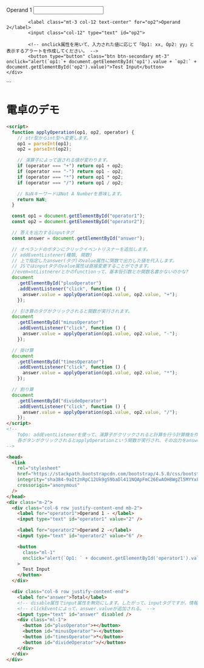 <!--
    問題
    onclick属性を用いて、入力された値に応じて「Op1: xx, Op2: yy」と表示するアラートを作成してください。
 -->
<head>
    <link rel="stylesheet" href="https://stackpath.bootstrapcdn.com/bootstrap/4.5.0/css/bootstrap.min.css" integrity="sha384-9aIt2nRpC12Uk9gS9baDl411NQApFmC26EwAOH8WgZl5MYYxFfc+NcPb1dKGj7Sk" crossorigin="anonymous">
</head>
<div class="m-2">
    <div class="col-6 row justify-content-center mb-2">
            <label class="col-12 text-center" for="op1">Operand 1</label>
            <input class="col-12" type="text" id="op1">

            <label class="mt-3 col-12 text-center" for="op2">Operand 2</label>
            <input class="col-12" type="text" id="op2">

            <!-- onclick属性を用いて、入力された値に応じて「Op1: xx, Op2: yy」と表示するアラートを作成してください。 -->
            <button type="button" class="btn btn-secondary mt-3" onclick="alert(`op1:`+ document.getElementById('op1').value + `op2:` + document.getElementById('op2').value)">Test Input</button>
    </div>

</div>
```

# 電卓のデモ

```html
<script>
  function applyOperation(op1, op2, operator) {
    // str型からint型へ変更します。
    op1 = parseInt(op1);
    op2 = parseInt(op2);

    // 演算子によって返される値が変わります。
    if (operator === "+") return op1 + op2;
    if (operator === "-") return op1 - op2;
    if (operator === "*") return op1 * op2;
    if (operator === "/") return op1 / op2;

    // NaNキーワードはNot A Numberを意味します。
    return NaN;
  }

  const op1 = document.getElementById("operator1");
  const op2 = document.getElementById("operator2");

  // 答えを出力するinputタグ
  const answer = document.getElementById("answer");

  // オペランドのボタンにクリックイベントリスナーを追加します。
  // addEventListener(種類, 関数)
  // 上で指定したanswer(タグ)のvalue属性に関数で出力した値を代入します。
  // JSではinputタグのvalue属性は直接変更することができます。
  //evem=ntListnererとかのfunctionって、基本仮引数とか関数名書かないのかな?
  document
    .getElementById("plusOperator")
    .addEventListener("click", function () {
      answer.value = applyOperation(op1.value, op2.value, "+");
    });

  // 引き算のタグがクリックされると関数が実行されます。
  document
    .getElementById("minusOperator")
    .addEventListener("click", function () {
      answer.value = applyOperation(op1.value, op2.value, "-");
    });

  // 掛け算
  document
    .getElementById("timesOperator")
    .addEventListener("click", function () {
      answer.value = applyOperation(op1.value, op2.value, "*");
    });

  // 割り算
  document
    .getElementById("divideOperator")
    .addEventListener("click", function () {
      answer.value = applyOperation(op1.value, op2.value, "/");
    });
</script>
<!-- 
    ToDo: addEventListenerを使って、演算子がクリックされると計算を行う計算機を作成してください。
    各ボタンがクリックされるとapplyOperationという関数が実行され、その出力をanswerというid属性を持つinputタグのvalue属性に反映させてください。 
-->

<head>
  <link
    rel="stylesheet"
    href="https://stackpath.bootstrapcdn.com/bootstrap/4.5.0/css/bootstrap.min.css"
    integrity="sha384-9aIt2nRpC12Uk9gS9baDl411NQApFmC26EwAOH8WgZl5MYYxFfc+NcPb1dKGj7Sk"
    crossorigin="anonymous"
  />
</head>
<div class="m-2">
  <div class="col-6 row justify-content-end mb-2">
    <label for="operator1">Operand 1 - </label>
    <input type="text" id="operator1" value="2" />

    <label for="operator2">Operand 2 -</label>
    <input type="text" id="operator2" value="6" />

    <button
      class="ml-1"
      onclick="alert(`Op1: ` + document.getElementById('operator1').value + `, Op2: ` + document.getElementById('operator2').value)"
    >
      Test Input
    </button>
  </div>

  <div class="col-6 row justify-content-end">
    <label for="answer">Total</label>
    <!-- disable属性でinput属性を無効にします。したがって、inputタグですが、情報を入力することはできません。 -->
    <!-- clickEventによって、answer.valueが追加される。 -->
    <input type="text" id="answer" disabled />
    <div class="ml-1">
      <button id="plusOperator">+</button>
      <button id="minusOperator">-</button>
      <button id="timesOperator">*</button>
      <button id="divideOperator">/</button>
    </div>
  </div>
</div>
```

